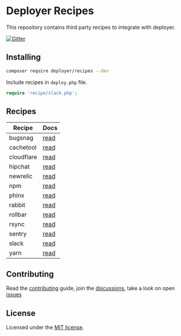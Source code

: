 # Deployer Recipes

This repository contains third party recipes to integrate with deployer.

[![Gitter](https://badges.gitter.im/Join%20Chat.svg)](https://gitter.im/deployphp/deployer?utm_source=badge&utm_medium=badge&utm_campaign=pr-badge)

## Installing

~~~sh
composer require deployer/recipes --dev 
~~~

Include recipes in `deploy.php` file.

```php
require 'recipe/slack.php';
```

## Recipes

| Recipe     | Docs                      
| ------     | ----                      
| bugsnag    | [read](docs/bugsnag.md)   
| cachetool  | [read](docs/cachetool.md) 
| cloudflare | [read](docs/cloudflare.md)
| hipchat    | [read](docs/hipchat.md)   
| newrelic   | [read](docs/newrelic.md)  
| npm        | [read](docs/npm.md)       
| phinx      | [read](docs/phinx.md)     
| rabbit     | [read](docs/rabbit.md)    
| rollbar    | [read](docs/rollbar.md)   
| rsync      | [read](docs/rsync.md)     
| sentry     | [read](docs/sentry.md)    
| slack      | [read](docs/slack.md)     
| yarn       | [read](docs/yarn.md)      


## Contributing

Read the [contributing](https://github.com/deployphp/recipes/blob/master/CONTRIBUTING.md) guide, join the [discussions](https://deployer.org/discuss), take a look on open [issues](https://github.com/deployphp/recipes/issues)

## License

Licensed under the [MIT license](https://github.com/deployphp/recipes/blob/master/LICENSE).
